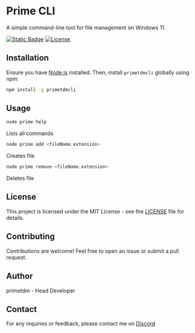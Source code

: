 # Prime CLI

A simple command-line tool for file management on Windows 11.

[![Static Badge](https://img.shields.io/badge/package-primetdmcli-light_green)](https://www.npmjs.com/package/primetdmcli)
[![License](https://img.shields.io/badge/license-MIT-blue.svg)](LICENSE)

## Installation

Ensure you have [Node.js](https://nodejs.org/) installed. Then, install `primetdmcli` globally using npm:

```bash
npm install -g primetdmcli
```

## Usage

```bash
node prime help
```
Lists all commands

```bash
node prime add <fileName.extension>
```
Creates file

```bash
node prime remove <fileName.extension>
```
Deletes file

## License

This project is licensed under the MIT License - see the [LICENSE](https://github.com/yourusername/primecli/blob/main/LICENSE) file for details.

## Contributing

Contributions are welcome! Feel free to open an issue or submit a pull request.

## Author

primetdm - Head Developer

## Contact

For any inquiries or feedback, please contact me on [Discord](https://dsc.gg/witheredknights/)
